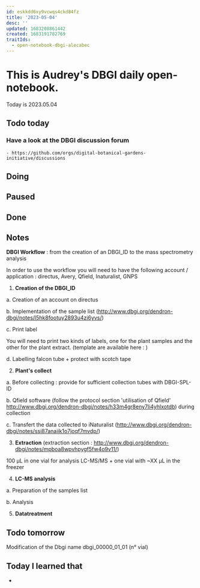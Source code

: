```yaml
---
id: eskkdd6xy9vcwqs4ckd84fz
title: '2023-05-04'
desc: ''
updated: 1683208861442
created: 1683191782769
traitIds:
  - open-notebook-dbgi-alecabec
---
```



# This is Audrey's DBGI daily open-notebook.

Today is 2023.05.04

## Todo today

### Have a look at the DBGI discussion forum
    - https://github.com/orgs/digital-botanical-gardens-initiative/discussions

###
###

## Doing

## Paused

## Done

## Notes

**DBGI Workflow** : from the creation of an DBGI_ID to the mass spectrometry analysis 

In order to use the workflow you will need to have the following account / application : directus, Avery, Qfield, Inaturalist, GNPS 

1. **Creation of the DBGI_ID** 
  
  a. Creation of an account on directus  
  
  b. Implementation of the sample list (http://www.dbgi.org/dendron-dbgi/notes/l5hk8footuy2893u4zi6yvs/) 
  
  c. Print label 

  You will need to print two kinds of labels, one for the plant samples and the other for the plant extract. (template are available here : )
  
  d. Labelling falcon tube + protect with scotch tape 

2. **Plant's collect** 
   
  a. Before collecting : provide for sufficient collection tubes with DBGI-SPL-ID 
  
  b. Qfield software (follow the protocol section 'utilisation of Qfield'  http://www.dbgi.org/dendron-dbgi/notes/h33m4gr8eny7li4yhlxotdb) during collection 
  
  c. Transfert the data collected to iNaturalist (http://www.dbgi.org/dendron-dbgi/notes/ssi87anaiik1o7joqf7mvdp/)
  
3. **Extraction** (extraction section : http://www.dbgi.org/dendron-dbgi/notes/mpboa8wpvhpygf5fw4o9v11/)
 
100 µL in one vial for analysis LC-MS/MS + one vial with ~XX µL in the freezer 


4. **LC-MS analysis**
  
  a. Preparation of the samples list 

  b. Analysis 

5. **Datatreatment** 
  






## Todo tomorrow
Modification of the Dbgi name dbgi_00000_01_01 (n° vial)
###
###
###


## Today I learned that

- 
